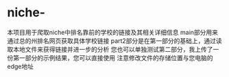 # niche-
本项目用于爬取niche中排名靠前的学校的链接及其相关详细信息
main部分用来通过总的州排名网页获取具体学校链接
part2部分是在第一部分的基础上，通过读取本地文件来获得链接并进一步的分析
您也可以单独测试第二部分，我上传了一份第一部分的示例结果，您可以直接使用
注意修改文件的存储位置与您电脑的edge地址

